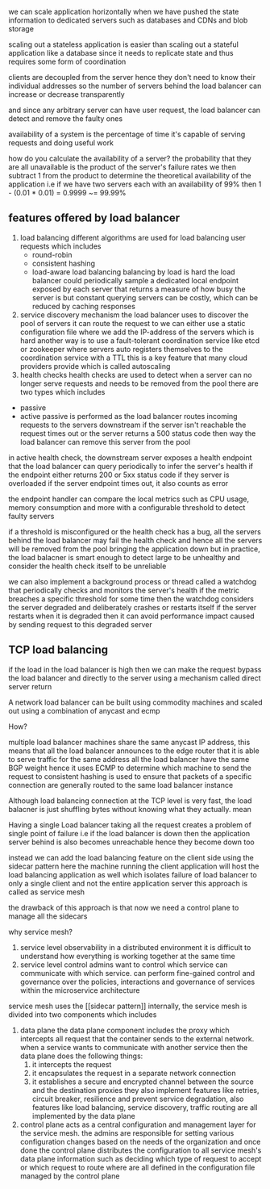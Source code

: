 
we can scale application horizontally when we have pushed the state information to dedicated servers such as databases and CDNs and blob storage 

scaling out a stateless application is easier than scaling out a stateful application like a database since it needs to replicate state and thus requires some form of coordination

clients are decoupled from the server hence they don't need to know their individual addresses so the number of servers behind the load balancer can increase or decrease transparently

and since any arbitrary server can have user request, the load balancer can detect and remove the faulty ones

availability of a system is the percentage of time it's capable of serving requests and doing useful work

how do you calculate the availability of a server?
the probability that they are all unavailable is the product of the server's failure rates
we then subtract 1 from the product to determine the theoretical availability of the application
i.e if we have two servers each with an availability of 99% then 
1 - (0.01 * 0.01) = 0.9999 ~= 99.99%

## features offered by load balancer 

1. load balancing
	different algorithms are used for load balancing user requests which includes
	- round-robin
	- consistent hashing
	- load-aware load balancing
		balancing by load is hard
		the load balancer could periodically sample a dedicated local endpoint exposed by each server that returns a measure of how busy the server is
		but constant querying servers can be costly, which can be reduced by caching responses
2. service discovery
		mechanism the load balancer uses to discover the pool of servers it can route the request to
		we can either use a static configuration file where we add the IP-address of the servers which is hard 
		another way is to use a fault-tolerant coordination service like etcd or zookeeper where servers auto registers themselves to the coordination service with a TTL 
		this is a key feature that many cloud providers provide which is called autoscaling
3. health checks
health checks are used to detect when a server can no longer serve requests and needs to be removed from the pool
there are two types which includes
- passive
- active
passive is performed as the load balancer routes incoming requests to the servers downstream
if the server isn't reachable the request times out or the server returns a 500 status code then way the load balancer can remove this server from the pool

in active health check, the downstream server exposes a health endpoint that the load balancer can query periodically to infer the server's health
if the endpoint either returns 200 or 5xx status code if they server is overloaded
if the server endpoint times out, it also counts as error

the endpoint handler can compare the local metrics such as CPU usage, memory consumption and more with a configurable threshold to detect faulty servers

if a threshold is misconfigured or the health check has a bug, all the servers behind the load balancer may fail the health check and hence all the servers will be removed from the pool bringing the application down
but in practice, the load balacner is smart enough to detect large to be unhealthy and consider the health check itself to be unreliable

we can also implement a background process or thread called a watchdog that periodically checks and monitors the server's health
if the metric breaches a specific threshold for some time then the watchdog considers the server degraded and deliberately crashes or restarts itself
if the server restarts when it is degraded then it can avoid performance impact caused by sending request to this degraded server


## TCP load balancing

if the load in the load balancer is high then we can make the request bypass the load balancer and directly to the server using a mechanism called direct server return

A network load balancer can be built using commodity machines and scaled out using a combination of anycast and ecmp

How?

multiple load balancer machines share the same anycast IP address, this means that all the load balancer announces to the edge router that it is able to serve traffic for the same address
all the load balancer have the same BGP weight hence it uses ECMP to determine which machine to send the request to 
consistent hashing is used to ensure that packets of a specific connection are generally routed to the same load balancer instance

Although load balancing connection at the TCP level is very fast, the load balacner is just shuffling bytes without knowing what they actually. mean


Having a single Load balancer taking all the request creates a problem of single point of failure i.e if the load balancer is down then the application server behind is also becomes unreachable hence they become down too 

instead we can add the load balancing feature on the client side using the sidecar pattern
here the machine running the client application will host the load balancing application as well which isolates failure of load balancer to only a single client and not the entire application server
this approach is called as service mesh

the drawback of this approach is that now we need a control plane to manage all the sidecars

why service mesh?
1. service level observability
	in a distributed environment it is difficult to understand how everything is working together at the same time
2. service level control 
	admins want to control which service can communicate with which service. can perform fine-gained control and governance over the policies, interactions and governance of services within the microservice architecture

service mesh uses the [[sidecar pattern]] internally, the service mesh is divided into two components which includes
1. data plane 
	the data plane component includes the proxy which intercepts all request that the container sends to the external network. when a service wants to communicate with another service then the data plane does the following things:
	1. it intercepts the request
	2. it encapsulates the request in a separate network connection
	3. it establishes a secure and encrypted channel between the source and the destination proxies 
	they also implement features like retries, circuit breaker, resilience and prevent service degradation, also features like load balancing, service discovery, traffic routing are all implemented by the data plane
2. control plane
	acts as a central configuration and management layer for the service mesh. the admins are responsible for setting various configuration changes based on the needs of the organization and once done the control plane distributes the configuration to all service mesh's data plane
	information such as deciding which type of request to accept or which request to route where are all defined in the configuration file managed by the control plane 